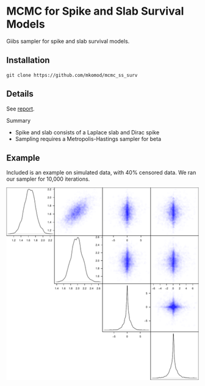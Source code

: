 # MCMC for Spike and Slab Survival Models

Giibs sampler for spike and slab survival models.

## Installation

```
git clone https://github.com/mkomod/mcmc_ss_surv
```

## Details

See [report](./sampler.pdf). 

Summary

 - Spike and slab consists of a Laplace slab and Dirac spike
 - Sampling requires a Metropolis-Hastings sampler for beta


## Example

Included is an example on simulated data, with 40% censored data. We ran our sampler for 10,000 iterations.

![densities](./figures/grid.png)
